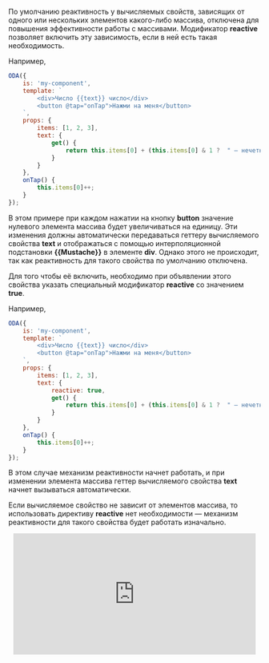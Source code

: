 По умолчанию реактивность у вычисляемых свойств, зависящих от одного или нескольких элементов какого-либо массива, отключена для повышения эффективности работы с массивами. Модификатор **reactive** позволяет включить эту зависимость, если в ней есть такая необходимость.

Например,

```javascript _run_edit_console_[my-component.js]
ODA({
    is: 'my-component',
    template: `
        <div>Число {{text}} число</div>
        <button @tap="onTap">Нажми на меня</button>
    `,
    props: {
        items: [1, 2, 3],
        text: {
            get() {
                return this.items[0] + (this.items[0] & 1 ?  " — нечетное" : " — четное");
            }
        }
    },
    onTap() {
        this.items[0]++;
    }
});
```

В этом примере при каждом нажатии на кнопку **button** значение нулевого элемента массива будет увеличиваться на единицу. Эти изменения должны автоматически передаваться геттеру вычисляемого свойства **text** и отображаться с помощью интерполяционной подстановки **{{Mustache}}** в элементе **div**. Однако этого не происходит, так как реактивность для такого свойства по умолчанию отключена.

Для того чтобы её включить, необходимо при объявлении этого свойства указать специальный модификатор **reactive** со значением **true**.

Например,

```javascript _run_edit_console_[my-component.js]
ODA({
    is: 'my-component',
    template: `
        <div>Число {{text}} число</div>
        <button @tap="onTap">Нажми на меня</button>
    `,
    props: {
        items: [1, 2, 3],
        text: {
            reactive: true,
            get() {
                return this.items[0] + (this.items[0] & 1 ?  " — нечетное" : " — четное");
            }
        }
    },
    onTap() {
        this.items[0]++;
    }
});
```

В этом случае механизм реактивности начнет работать, и при изменении элемента массива геттер вычисляемого свойства **text** начнет вызываться автоматически.

Если вычисляемое свойство не зависит от элементов массива, то использовать директиву **reactive** нет необходимости — механизм реактивности для такого свойства будет работать изначально.

<div style="position:relative;padding-bottom:48%; margin:10px">
    <iframe src="https://www.youtube.com/embed/wQA1eKdR6VY?start=0" frameborder="0" allow="accelerometer; autoplay; encrypted-media; gyroscope; picture-in-picture" allowfullscreen
    	style="position:absolute;width:100%;height:100%;"></iframe>
</div>
